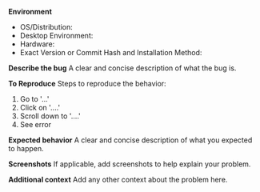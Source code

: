 <!-- IF YOU DO NOT USE THE TEMPLATE BELOW, YOUR ISSUE WILL BE CLOSED! THIS APPLIES FOR BUG REPORTS AND FEATURE REQUESTS, NO EXCEPTIONS!

The template below shows what you need to include in a good bug report, and you must use it.
I'm happy to help, but you have to ensure I fully understand what you want and have the information I need. -->

**Environment**
 - OS/Distribution: <!-- with version if applicable, e.g. Android 10, Arch Linux, FreeBSD -->
 - Desktop Environment: <!-- if applicable, also whether you use X or Wayland, e.g. Gnome on Wayland, Xmonad on X -->
 - Hardware: <!-- for desktop: your GPU and which driver you use, for Android: your device, e.g. NVIDIA GeForce GTX 1080 with nouveau, Pixel 3 -->
 - Exact Version or Commit Hash and Installation Method: <!-- e.g. v1.2.0 AppImage, 4e301b9 compiled from source -->

**Describe the bug**
A clear and concise description of what the bug is.

**To Reproduce**
Steps to reproduce the behavior:
1. Go to '...'
2. Click on '....'
3. Scroll down to '....'
4. See error

**Expected behavior**
A clear and concise description of what you expected to happen.

**Screenshots**
If applicable, add screenshots to help explain your problem.

**Additional context**
Add any other context about the problem here.
